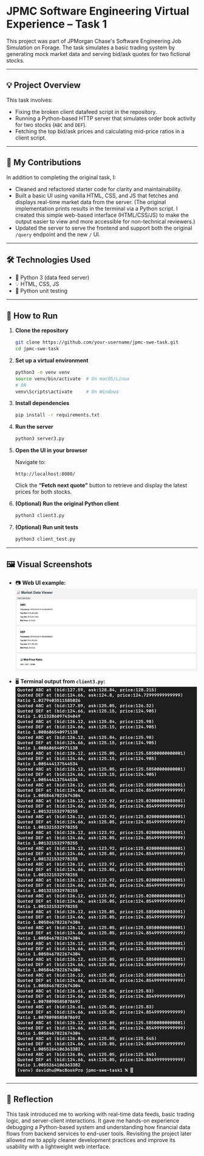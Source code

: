 # JPMC Software Engineering Virtual Experience – Task 1

This project was part of JPMorgan Chase's Software Engineering Job Simulation on Forage. The task simulates a basic trading system by generating mock market data and serving bid/ask quotes for two fictional stocks.

---

## 💡 Project Overview

This task involves:

- Fixing the broken client datafeed script in the repository.
- Running a Python-based HTTP server that simulates order book activity for two stocks (`ABC` and `DEF`).
- Fetching the top bid/ask prices and calculating mid-price ratios in a client script.

---

## 🧠 My Contributions

In addition to completing the original task, I:

- Cleaned and refactored starter code for clarity and maintainability.
- Built a basic UI using vanilla HTML, CSS, and JS that fetches and displays real-time market data from the server. (The original implementation prints results in the terminal via a Python script. I created this simple web-based interface (HTML/CSS/JS) to make the output easier to view and more accessible for non-technical reviewers.)
- Updated the server to serve the frontend and support both the original `/query` endpoint and the new `/` UI.

---

## 🛠️ Technologies Used

- 🐍 Python 3 (data feed server)
- 💡 HTML, CSS, JS
- 🧪 Python unit testing

---

## 🚀 How to Run

1. **Clone the repository**

   ```bash
   git clone https://github.com/your-username/jpmc-swe-task.git
   cd jpmc-swe-task
   ```

2. **Set up a virtual environment**

   ```bash
   python3 -m venv venv
   source venv/bin/activate  # On macOS/Linux
   # OR
   venv\Scripts\activate     # On Windows
   ```

3. **Install dependencies**

   ```bash
   pip install -r requirements.txt
   ```

4. **Run the server**

   ```bash
   python3 server3.py
   ```

5. **Open the UI in your browser**

   Navigate to:
   ```
   http://localhost:8080/
   ```

   Click the **“Fetch next quote”** button to retrieve and display the latest prices for both stocks.

6. **(Optional) Run the original Python client**

   ```bash
   python3 client3.py
   ```

7. **(Optional) Run unit tests**

   ```bash
   python3 client_test.py
   ```

---

## 🖼️ Visual Screenshots

- 📷 **Web UI example:**  
  ![Web UI displaying ABC and DEF stock data](ui_output.png)

- 🖥️ **Terminal output from `client3.py`:**  
  ![Terminal output from client3.py](python_output.png)

---

## 💭 Reflection

This task introduced me to working with real-time data feeds, basic trading logic, and server-client interactions. It gave me hands-on experience debugging a Python-based system and understanding how financial data flows from backend services to end-user tools. Revisiting the project later allowed me to apply cleaner development practices and improve its usability with a lightweight web interface.
